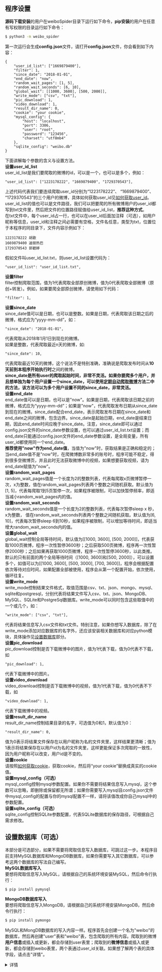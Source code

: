 ## 程序设置
**源码下载安装**的用户在weiboSpider目录下运行如下命令，**pip安装**的用户在任意有写权限的目录运行如下命令：
```bash
$ python3 -m weibo_spider
```
第一次运行会生成**config.json**文件，请打开**config.json**文件，你会看到如下内容：
```
{
    "user_id_list": ["1669879400"],
    "filter": 1,
    "since_date": "2018-01-01",
    "end_date": "now",
    "random_wait_pages": [1, 5],
    "random_wait_seconds": [6, 10],
    "global_wait": [[1000, 3600], [500, 2000]],    
    "write_mode": ["csv", "txt"],
    "pic_download": 1,
    "video_download": 1,
    "result_dir_name": 0,
    "cookie": "your cookie",
    "mysql_config": {
        "host": "localhost",
        "port": 3306,
        "user": "root",
        "password": "123456",
        "charset": "utf8mb4"
    },
    "sqlite_config": "weibo.db"
}
```
下面讲解每个参数的含义与设置方法。<br>
**设置user_id_list**<br>
user_id_list是我们要爬取的微博的id，可以是一个，也可以是多个，例如：
```
"user_id_list": ["1223178222", "1669879400", "1729370543"],
```
上述代码代表我们要连续爬取user_id分别为“1223178222”、 “1669879400”、 “1729370543”的三个用户的微博，具体如何获取user_id见[如何获取user_id](https://github.com/wanglu58/weiboSpider/blob/master/docs/userid.md)。<br>
user_id_list的值也可以是文件路径，我们可以把要爬的所有微博用户的user_id都写到txt文件里，然后把文件的位置路径赋值给user_id_list，**推荐这种方式**。<br>
在txt文件中，每个user_id占一行，也可以在user_id后面加注释（可选），如用户昵称等信息，user_id和注释之间必需要有空格，文件名任意，类型为txt，位置位于本程序的同目录下，文件内容示例如下：
```
1223178222 胡歌
1669879400 迪丽热巴
1729370543 郭碧婷
```
假如文件叫user_id_list.txt，则user_id_list设置代码为：
```
"user_id_list": "user_id_list.txt",
```
**设置filter**<br>
filter控制爬取范围，值为1代表爬取全部原创微博，值为0代表爬取全部微博（原创+转发）。例如，如果要爬全部原创微博，请使用如下代码：
```
"filter": 1,
```
**设置since_date**<br>
since_date值可以是日期，也可以是整数。如果是日期，代表爬取该日期之后的微博，格式应为“yyyy-mm-dd”，如：
```
"since_date": "2018-01-01",
```
代表爬取从2018年1月1日到现在的微博。<br>
如果是整数，代表爬取最近n天的微博，如:
```
"since_date": 10,
```
代表爬取最近10天的微博，这个说法不是特别准确，准确说是爬取发布时间从**10天前到本程序开始执行时**之间的微博。<br>
**since_date是所有user的爬取起始时间，非常不灵活。如果你要爬多个用户，并且想单独为每个用户设置一个since_date，可以使用[定期自动爬取微博](https://github.com/wanglu58/weiboSpider/blob/master/docs/automation.md)方法二中的方法，该方法可以为多个用户设置不同的since_date，非常灵活。**<br>
**设置end_date**<br>
end_date值可以是日期，也可以是"now"。如果是日期，代表爬取该日期之前的微博，格式应为“yyyy-mm-dd”；如果是"now"，代表爬取发布日期从since_date到现在的微博。since_date配合end_date，表示爬取发布日期在since_date和end_date之间的微博，包含边界。since_date是起始日期，end_date是结束日期，因此end_date时间应晚于since_date。注意，since_date即可以通过config.json文件的since_date参数设置，也可以通过user_id_list.txt设置；而end_date只能通过config.json文件的end_date参数设置，是全局变量，所有user_id都使用同一个end_date。<br>
**推荐使用"now"作为end_date值**，当值为"now"时，获取结果是正确和稳定的；当end_date值不是"now"时，在爬微博数非常多的账号时，程序可能不稳定，得到很多空微博页，并且此时无法获取微博中的视频，如果想要获取视频，请为end_date赋值为"now"。<br>
**设置random_wait_pages**<br>
random_wait_pages值是一个长度为2的整数列表，代表每爬取x页微博暂停一次，x为整数，值在random_wait_pages列表两个整数之间随机获取。默认值为[1, 5]，代表每爬取1到5页暂停一次，如果程序被限制，可以加快暂停频率，即适当减小random_wait_pages内的值。<br>
**设置random_wait_seconds**<br>
random_wait_seconds值是一个长度为2的整数列表，代表每次暂停sleep x 秒，x为整数， 值在random_wait_seconds列表两个整数之间随机获取。默认值为[6, 10]，代表每次暂停sleep 6到10秒，如果程序被限制，可以增加等待时间，即适当增大random_wait_seconds内的值。<br>
**设置global_wait**<br>
global_wait控制全局等待时间，默认值为[[1000, 3600], [500, 2000]]，代表获取1000页微博，程序一次性暂停3600秒；之后获取500页微博，程序再一次性暂停2000秒；之后如果再获取1000页微博，程序一次性暂停3600秒，以此类推。默认的只有前面的两个全局等待时间（[1000, 3600]和[500, 2000]），可以设置多个，如值可以为[[1000, 3600], [500, 3000], [700, 3600]]，程序会根据配置依次等待对应时间，如果配置全部被使用，程序会从第一个配置开始，依次使用，循环往复。<br>
**设置write_mode**<br>
write_mode控制结果文件格式，取值范围是csv、txt、json、mongo、mysql、sqlite和postgresql，分别代表将结果文件写入csv、txt、json、MongoDB、MySQL、SQLite和PostgreSql数据库。write_mode可以同时包含这些取值中的一个或几个，如：
```
"write_mode": ["csv", "txt"],
```
代表将结果信息写入csv文件和txt文件。特别注意，如果你想写入数据库，除了在write_mode添加对应数据库的名字外，还应该安装相关数据库和对应python模块，具体操作见[设置数据库](https://github.com/wanglu58/weiboSpider/blob/master/docs/settings.md#设置数据库可选)部分。<br>
**设置pic_download**<br>
pic_download控制是否下载微博中的图片，值为1代表下载，值为0代表不下载，如
```
"pic_download": 1,
```
代表下载微博中的图片。<br>
**设置video_download**<br>
video_download控制是否下载微博中的视频，值为1代表下载，值为0代表不下载，如
```
"video_download": 1,
```
代表下载微博中的视频。<br>
**设置result_dir_name**<br>
result_dir_name控制结果目录的名字，可选值为0和1，默认值为0：
```
"result_dir_name": 0,
```
值为0表示将结果文件保存在以用户昵称为名的文件夹里，这样结果更清晰；值为1表示将结果保存在以用户id为名的文件夹里，这样更能保证多次爬取的一致性，因为用户昵称可以改变，用户id是不变的。<br>
**设置cookie**<br>
请按照[如何获取cookie](https://github.com/wanglu58/weiboSpider/blob/master/docs/cookie.md)，获取cookie，然后将“your cookie”替换成真实的cookie值。<br>
**设置mysql_config（可选）**<br>
mysql_config控制mysql参数配置。如果你不需要将结果信息写入mysql，这个参数可以忽略，即删除或保留都无所谓；如果你需要写入mysql且config.json文件中mysql_config的配置与你的mysql配置不一样，请将该值改成你自己mysql中的参数配置。<br>
**设置sqlite_config（可选）**<br>
sqlite_config控制SQLite参数配置，代表SQLite数据库的保存路径，可根据自己需求修改。

## 设置数据库（可选）
本部分是可选部分，如果不需要将爬取信息写入数据库，可跳过这一步。本程序目前支持MySQL数据库和MongoDB数据库，如果你需要写入其它数据库，可以参考这两个数据库的写法自己编写。<br>
**MySQL数据库写入**<br>
要想将爬取信息写入MySQL，请根据自己的系统环境安装MySQL，然后命令行执行：
```bash
$ pip install pymysql
```
**MongoDB数据库写入**<br>
要想将爬取信息写入MongoDB，请根据自己的系统环境安装MongoDB，然后命令行执行：
```bash
$ pip install pymongo
```
MySQL和MongDB数据库的写入内容一样。程序首先会创建一个名为"weibo"的数据库，然后再创建"user"表和"weibo"表，包含爬取的所有内容。爬取到的微博**用户信息**或插入或更新，都会存储到user表里；爬取到的**微博信息**或插入或更新，都会存储到weibo表里，两个表通过user_id关联。如果想了解两个表的具体字段，请点击"详情"。
<details>
<summary>详情</summary>
 
**user表**<br>
**id**：存储用户id，如"1669879400"；<br>
**nickname**：存储用户昵称，如"Dear-迪丽热巴"；<br>
**gender**：存储用户性别；<br>
**location**：存储用户所在地；<br>
**birthday**：存储用户出生日期；<br>
**description**：存储用户简介；<br>
**verified_reason**：存储用户认证；<br>
**talent**：存储用户标签；<br>
**education**：存储用户学习经历；<br>
**work**：存储用户工作经历；<br>
**weibo_num**：存储微博数；<br>
**following**：存储关注数；<br>
**followers**：存储粉丝数。<br>
***
**weibo表**<br>
**id**：存储微博id；<br>
**user_id**：存储微博发布者的用户id，如"1669879400"；<br>
**content**：存储微博正文；<br>
**article_url**：存储微博中头条文章的url，若微博中不存在头条文章，则值为''；<br>
**original_pictures**：存储原创微博的原始图片url和转发微博转发理由中的图片url。若某条微博有多张图片，则存储多个url，以英文逗号分割；若某微博没有图片，则值为"无"；<br>
**retweet_pictures**：存储被转发微博中的原始图片url。当最新微博为原创微博或者为没有图片的转发微博时，则值为"无"，否则为被转发微博的图片url。若有多张图片，则存储多个url，以英文逗号分割；<br>
**publish_place**：存储微博的发布位置。如果某条微博没有位置信息，则值为"无"；<br>
**publish_time**：存储微博的发布时间；<br>
**up_num**：存储微博获得的点赞数；<br>
**retweet_num**：存储微博获得的转发数；<br>
**comment_num**：存储微博获得的评论数；<br>
**publish_tool**：存储微博的发布工具。

</details>
